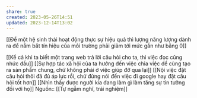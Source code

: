 ```yaml
---
share: true
created: 2023-05-26T14:51
updated: 2023-12-14T13:02
---
```

[[Để một hệ sinh thái hoạt động thực sự hiệu quả thì lượng năng lượng dành ra để nắm bắt tín hiệu của môi trường phải giảm tới mức gần như bằng 0]]

[[Kể cả khi ta biết một trang web trả lời câu hỏi cho ta, thì việc đọc cũng nhức đầu]]
[[Sự hợp tác xã hội của ta hướng đến việc chia việc để cùng tạo ra sản phẩm chung, chứ không phải ở việc giúp đỡ qua lại]]
[[Nội việc đặt câu hỏi thôi đã đủ áp lực rồi, chứ đừng nói đến việc đi google hay đặt câu hỏi tốt hơn]]
[[Nhìn thấy được người kia đang làm gì làm tăng sự tin tưởng đối với họ]]
Nguồn:: [[Tự ngẫm nghĩ, trải nghiệm]]

